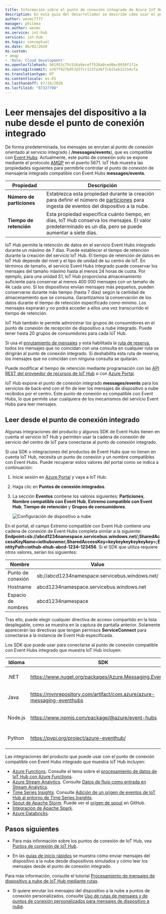 ```yaml
---
title: Información sobre el punto de conexión integrado de Azure IoT Hub | Microsoft Docs
description: En esta guía del desarrollador se describe cómo usar el punto de conexión integrado compatible con Event Hubs para leer los mensajes del dispositivo a la nube.
author: wesmc7777
manager: philmea
ms.author: wesmc
ms.service: iot-hub
services: iot-hub
ms.topic: conceptual
ms.date: 06/01/2020
ms.custom:
- amqp
- 'Role: Cloud Development'
ms.openlocfilehash: 941953c75c516a9eceff526a0ced0ec0910f1f1e
ms.sourcegitcommit: a76ff927bd57d2fcc122fa36f7cb21eb22154cfa
ms.translationtype: HT
ms.contentlocale: es-ES
ms.lasthandoff: 07/28/2020
ms.locfileid: "87327708"
---
```

# <a name="read-device-to-cloud-messages-from-the-built-in-endpoint"></a>Leer mensajes del dispositivo a la nube desde el punto de conexión integrado

De forma predeterminada, los mensajes se enrutan al punto de conexión orientado al servicio integrado ( **/messages/events**), que es compatible con [Event Hubs](https://azure.microsoft.com/documentation/services/event-hubs/). Actualmente, este punto de conexión solo se expone mediante el protocolo [AMQP](https://www.amqp.org/) en el puerto 5671. IoT Hub muestra las propiedades siguientes para permitirle controlar el punto de conexión de mensajería integrado compatible con Event Hubs **messages/events**.

| Propiedad            | Descripción |
| ------------------- | ----------- |
| **Número de particiones** | Establezca esta propiedad durante la creación para definir el número de [particiones](../event-hubs/event-hubs-features.md#partitions) para ingesta de eventos del dispositivo a la nube. |
| **Tiempo de retención**  | Esta propiedad especifica cuánto tiempo, en días, IoT Hub conserva los mensajes. El valor predeterminado es un día, pero se puede aumentar a siete días. |

IoT Hub permite la retención de datos en el servicio Event Hubs integrado durante un máximo de 7 días. Puede establecer el tiempo de retención durante la creación del servicio IoT Hub. El tiempo de retención de datos en IoT Hub depende del nivel y el tipo de unidad de su centro de IoT. En términos de tamaño, el servicio Event Hubs integrado puede conservar los mensajes del tamaño máximo hasta al menos 24 horas de cuota. Por ejemplo, para una unidad S1, IoT Hub proporciona almacenamiento suficiente para conservar al menos 400 000 mensajes con un tamaño de 4k cada uno. Si los dispositivos envían mensajes más pequeños, pueden conservarse durante más tiempo (hasta 7 días) según la cantidad de almacenamiento que se consuma. Garantizamos la conservación de los datos durante el tiempo de retención especificado como mínimo. Los mensajes expirarán y no podrá acceder a ellos una vez transcurrido el tiempo de retención. 

IoT Hub también le permite administrar los grupos de consumidores en el punto de conexión de recepción de dispositivo a nube integrado. Puede tener hasta 20 grupos de consumidores para cada IoT Hub.

Si usa el [enrutamiento de mensajes](iot-hub-devguide-messages-d2c.md) y está habilitada la [ruta de reserva](iot-hub-devguide-messages-d2c.md#fallback-route), todos los mensajes que no coincidan con una consulta en cualquier ruta se dirigirán al punto de conexión integrado. Si deshabilita esta ruta de reserva, los mensajes que no coincidan con ninguna consulta se quitarán.

Puede modificar el tiempo de retención mediante programación con las [API REST del proveedor de recursos de IoT Hub](/rest/api/iothub/iothubresource) o con [Azure Portal](https://portal.azure.com).

IoT Hub expone el punto de conexión integrado **messages/events** para los servicios de back-end con el fin de leer los mensajes de dispositivo a nube recibidos por el centro. Este punto de conexión es compatible con Event Hubs, lo que permite usar cualquiera de los mecanismos del servicio Event Hubs para leer mensajes.

## <a name="read-from-the-built-in-endpoint"></a>Leer desde el punto de conexión integrado

Algunas integraciones del producto y algunos SDK de Event Hubs tienen en cuenta el servicio IoT Hub y permiten usar la cadena de conexión de servicio del centro de IoT para conectarse al punto de conexión integrado.

Si usa SDK o integraciones del productos de Event Hubs que no tienen en cuenta IoT Hub, necesita un punto de conexión y un nombre compatibles con Event Hubs. Puede recuperar estos valores del portal como se indica a continuación:

1. Inicie sesión en [Azure Portal](https://portal.azure.com) y vaya a IoT Hub.

2. Haga clic en **Puntos de conexión integrados**.

3. La sección **Eventos** contiene los valores siguientes: **Particiones**, **Nombre compatible con Event Hub**, **Extremo compatible con Event Hub**, **Tiempo de retención** y **Grupos de consumidores**.

    ![Configuración de dispositivo a nube](./media/iot-hub-devguide-messages-read-builtin/eventhubcompatible.png)

En el portal, el campo Extremo compatible con Event Hub contiene una cadena de conexión de Event Hubs completa similar a la siguiente: **Endpoint=sb://abcd1234namespace.servicebus.windows.net/;SharedAccessKeyName=iothubowner;SharedAccessKey=keykeykeykeykeykey=;EntityPath=iothub-ehub-abcd-1234-123456**. Si el SDK que utiliza requiere otros valores, serían los siguientes:

| Nombre | Value |
| ---- | ----- |
| Punto de conexión | sb://abcd1234namespace.servicebus.windows.net/ |
| Hostname | abcd1234namespace.servicebus.windows.net |
| Espacio de nombres | abcd1234namespace |

Tras ello, puede elegir cualquier directiva de acceso compartido en la lista desplegable, como se muestra en la captura de pantalla anterior. Solamente aparecerán las directivas que tengan permisos **ServiceConnect** para conectarse a la instancia de Event Hub especificada.

Los SDK que puede usar para conectarse al punto de conexión compatible con Event Hubs integrado que muestra IoT Hub incluyen:

| Idioma | SDK | Ejemplo |
| -------- | --- | ------ |
| .NET | https://www.nuget.org/packages/Azure.Messaging.EventHubs | [Guía de inicio rápido](quickstart-send-telemetry-dotnet.md) |
| Java | https://mvnrepository.com/artifact/com.azure/azure-messaging-eventhubs | [Guía de inicio rápido](quickstart-send-telemetry-java.md) |
| Node.js | https://www.npmjs.com/package/@azure/event-hubs | [Guía de inicio rápido](quickstart-send-telemetry-node.md) |
| Python | https://pypi.org/project/azure-eventhub/ | [Guía de inicio rápido](quickstart-send-telemetry-python.md) |

Las integraciones del producto que puede usar con el punto de conexión compatible con Event Hubs integrado que muestra IoT Hub incluyen:

* [Azure Functions](https://docs.microsoft.com/azure/azure-functions/). Consulte el tema sobre el [procesamiento de datos de IoT Hub con Azure Functions](https://azure.microsoft.com/resources/samples/functions-js-iot-hub-processing/).
* [Azure Stream Analytics](https://docs.microsoft.com/azure/stream-analytics/). Consulte [Datos de flujo como entrada en Stream Analytics](../stream-analytics/stream-analytics-define-inputs.md#stream-data-from-iot-hub).
* [Time Series Insights](https://docs.microsoft.com/azure/time-series-insights/). Consulte [Adición de un origen de eventos de IoT Hub al entorno de Time Series Insights](../time-series-insights/time-series-insights-how-to-add-an-event-source-iothub.md).
* [Spout de Apache Storm](../hdinsight/storm/apache-storm-develop-csharp-event-hub-topology.md). Puede ver el [origen de spout](https://github.com/apache/storm/tree/master/external/storm-eventhubs) en GitHub.
* [Integración de Apache Spark](../hdinsight/spark/apache-spark-eventhub-streaming.md).
* [Azure Databricks](https://docs.microsoft.com/azure/azure-databricks/).

## <a name="next-steps"></a>Pasos siguientes

* Para más información sobre los puntos de conexión de IoT Hub, vea [Puntos de conexión de IoT Hub](iot-hub-devguide-endpoints.md).

* En las [guías de inicio rápidos](quickstart-send-telemetry-node.md) se muestra cómo enviar mensajes del dispositivo a la nube desde dispositivos simulados y cómo leer los mensajes desde el punto de conexión integrado. 

Para más información, consulte el tutorial [Procesamiento de mensajes de dispositivo a nube de IoT Hub mediante rutas](tutorial-routing.md).

* Si quiere enrutar los mensajes del dispositivo a la nube a puntos de conexión personalizados, consulte [Uso de rutas de mensajes y de puntos de conexión personalizados para mensajes de dispositivo a nube](iot-hub-devguide-messages-read-custom.md).
